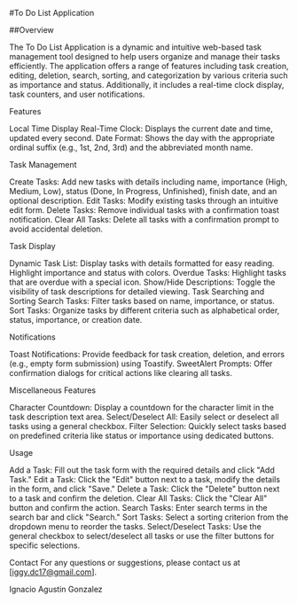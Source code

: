 #To Do List Application


##Overview

The To Do List Application is a dynamic and intuitive web-based task management tool designed to help users organize and manage their tasks efficiently. The application offers a range of features including task creation, editing, deletion, search, sorting, and categorization by various criteria such as importance and status. Additionally, it includes a real-time clock display, task counters, and user notifications.


Features

Local Time Display
Real-Time Clock: Displays the current date and time, updated every second.
Date Format: Shows the day with the appropriate ordinal suffix (e.g., 1st, 2nd, 3rd) and the abbreviated month name.


Task Management

Create Tasks: Add new tasks with details including name, importance (High, Medium, Low), status (Done, In Progress, Unfinished), finish date, and an optional description.
Edit Tasks: Modify existing tasks through an intuitive edit form.
Delete Tasks: Remove individual tasks with a confirmation toast notification.
Clear All Tasks: Delete all tasks with a confirmation prompt to avoid accidental deletion.


Task Display

Dynamic Task List: Display tasks with details formatted for easy reading. Highlight importance and status with colors.
Overdue Tasks: Highlight tasks that are overdue with a special icon.
Show/Hide Descriptions: Toggle the visibility of task descriptions for detailed viewing.
Task Searching and Sorting
Search Tasks: Filter tasks based on name, importance, or status.
Sort Tasks: Organize tasks by different criteria such as alphabetical order, status, importance, or creation date.


Notifications

Toast Notifications: Provide feedback for task creation, deletion, and errors (e.g., empty form submission) using Toastify.
SweetAlert Prompts: Offer confirmation dialogs for critical actions like clearing all tasks.


Miscellaneous Features

Character Countdown: Display a countdown for the character limit in the task description text area.
Select/Deselect All: Easily select or deselect all tasks using a general checkbox.
Filter Selection: Quickly select tasks based on predefined criteria like status or importance using dedicated buttons.


Usage

Add a Task:
Fill out the task form with the required details and click "Add Task."
Edit a Task:
Click the "Edit" button next to a task, modify the details in the form, and click "Save."
Delete a Task:
Click the "Delete" button next to a task and confirm the deletion.
Clear All Tasks:
Click the "Clear All" button and confirm the action.
Search Tasks:
Enter search terms in the search bar and click "Search."
Sort Tasks:
Select a sorting criterion from the dropdown menu to reorder the tasks.
Select/Deselect Tasks:
Use the general checkbox to select/deselect all tasks or use the filter buttons for specific selections.


Contact
For any questions or suggestions, please contact us at [iggy.dc17@gmail.com].

Ignacio Agustin Gonzalez
